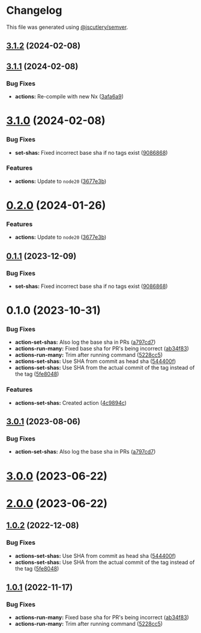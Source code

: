 # Changelog

This file was generated using [@jscutlery/semver](https://github.com/jscutlery/semver).

## [3.1.2](https://github.com/TriPSs/nx-extend/compare/actions-set-shas@3.1.1...actions-set-shas@3.1.2) (2024-02-08)



## [3.1.1](https://github.com/TriPSs/nx-extend/compare/actions-set-shas@3.1.0...actions-set-shas@3.1.1) (2024-02-08)


### Bug Fixes

* **actions:** Re-compile with new Nx ([3afa6a9](https://github.com/TriPSs/nx-extend/commit/3afa6a982dc5410131f4f669d83c7d40b2878d5b))



# [3.1.0](https://github.com/TriPSs/nx-extend/compare/actions-set-shas@3.0.1...actions-set-shas@3.1.0) (2024-02-08)


### Bug Fixes

* **set-shas:** Fixed incorrect base sha if no tags exist ([9086868](https://github.com/TriPSs/nx-extend/commit/9086868cfa99070a9c02f4d8c2c879be30ed9e6e))


### Features

* **actions:** Update to `node20` ([3677e3b](https://github.com/TriPSs/nx-extend/commit/3677e3b1633e41b590d773eabbfdc81bd5c69ad7))



# [0.2.0](https://github.com/TriPSs/nx-extend/compare/actions-set-shas-0.1.1...actions-set-shas-0.2.0) (2024-01-26)


### Features

* **actions:** Update to `node20` ([3677e3b](https://github.com/TriPSs/nx-extend/commit/3677e3b1633e41b590d773eabbfdc81bd5c69ad7))



## [0.1.1](https://github.com/TriPSs/nx-extend/compare/actions-set-shas-0.1.0...actions-set-shas-0.1.1) (2023-12-09)


### Bug Fixes

* **set-shas:** Fixed incorrect base sha if no tags exist ([9086868](https://github.com/TriPSs/nx-extend/commit/9086868cfa99070a9c02f4d8c2c879be30ed9e6e))



# 0.1.0 (2023-10-31)


### Bug Fixes

* **action-set-shas:** Also log the base sha in PRs ([a797cd7](https://github.com/TriPSs/nx-extend/commit/a797cd778b9e0c0e6b0028a1863c0f7696caa8c2))
* **actions-run-many:** Fixed base sha for PR's being incorrect ([ab34f83](https://github.com/TriPSs/nx-extend/commit/ab34f83401176c9f966cc9aa23c459e772d36525))
* **actions-run-many:** Trim after running command ([5228cc5](https://github.com/TriPSs/nx-extend/commit/5228cc5875039c48c78571fb545cc920b0d38cdc))
* **actions-set-shas:** Use SHA from commit as head sha ([544400f](https://github.com/TriPSs/nx-extend/commit/544400f54538d83fcfe5c900dd0a23a35cd6ee4d))
* **actions-set-shas:** Use SHA from the actual commit of the tag instead of the tag ([5fe8048](https://github.com/TriPSs/nx-extend/commit/5fe8048eb76d41acdb358c227a117e3890b7c05f))


### Features

* **actions-set-shas:** Created action ([4c9894c](https://github.com/TriPSs/nx-extend/commit/4c9894c037694053ee303d0d49d0d2afeef17e1a))



## [3.0.1](https://github.com/TriPSs/nx-extend/compare/actions-set-shas@3.0.0...actions-set-shas@3.0.1) (2023-08-06)


### Bug Fixes

* **action-set-shas:** Also log the base sha in PRs ([a797cd7](https://github.com/TriPSs/nx-extend/commit/a797cd778b9e0c0e6b0028a1863c0f7696caa8c2))



# [3.0.0](https://github.com/TriPSs/nx-extend/compare/actions-set-shas@2.0.0...actions-set-shas@3.0.0) (2023-06-22)



# [2.0.0](https://github.com/TriPSs/nx-extend/compare/actions-set-shas@1.0.2...actions-set-shas@2.0.0) (2023-06-22)



## [1.0.2](https://github.com/TriPSs/nx-extend/compare/actions-set-shas@1.0.1...actions-set-shas@1.0.2) (2022-12-08)


### Bug Fixes

* **actions-set-shas:** Use SHA from commit as head sha ([544400f](https://github.com/TriPSs/nx-extend/commit/544400f54538d83fcfe5c900dd0a23a35cd6ee4d))
* **actions-set-shas:** Use SHA from the actual commit of the tag instead of the tag ([5fe8048](https://github.com/TriPSs/nx-extend/commit/5fe8048eb76d41acdb358c227a117e3890b7c05f))



## [1.0.1](https://github.com/TriPSs/nx-extend/compare/actions-set-shas@1.0.0...actions-set-shas@1.0.1) (2022-11-17)


### Bug Fixes

* **actions-run-many:** Fixed base sha for PR's being incorrect ([ab34f83](https://github.com/TriPSs/nx-extend/commit/ab34f83401176c9f966cc9aa23c459e772d36525))
* **actions-run-many:** Trim after running command ([5228cc5](https://github.com/TriPSs/nx-extend/commit/5228cc5875039c48c78571fb545cc920b0d38cdc))
